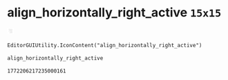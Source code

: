 # align_horizontally_right_active `15x15`
<img src="/img/align_horizontally_right_active.png" width=15 height=15>

``` CSharp
EditorGUIUtility.IconContent("align_horizontally_right_active")
```
```
align_horizontally_right_active
```
```
1772206217235000161
```
